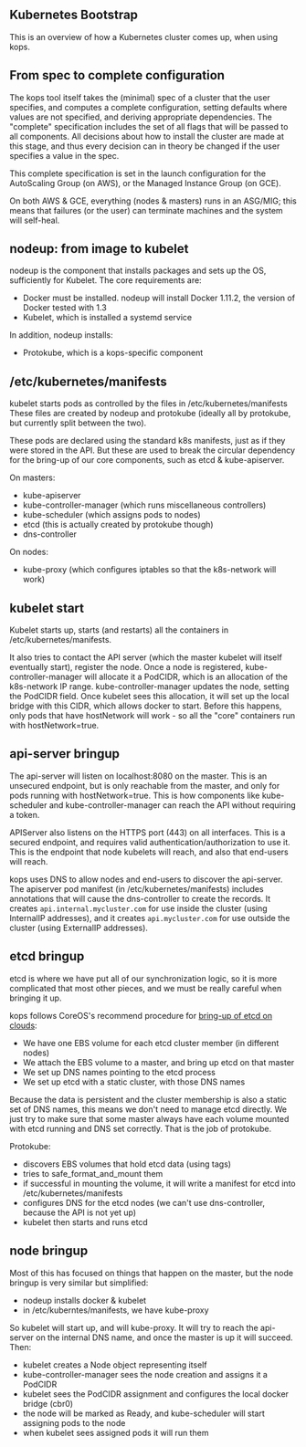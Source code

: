 ## Kubernetes Bootstrap

This is an overview of how a Kubernetes cluster comes up, when using kops.

## From spec to complete configuration

The kops tool itself takes the (minimal) spec of a cluster that the user specifies,
and computes a complete configuration, setting defaults where values are not specified,
and deriving appropriate dependencies.  The "complete" specification includes the set
of all flags that will be passed to all components.  All decisions about how to install the
cluster are made at this stage, and thus every decision can in theory be changed if the user
specifies a value in the spec.

This complete specification is set in the launch configuration for the AutoScaling Group (on AWS),
or the Managed Instance Group (on GCE).

On both AWS & GCE, everything (nodes & masters) runs in an ASG/MIG; this means that failures
(or the user) can terminate machines and the system will self-heal.

## nodeup: from image to kubelet

nodeup is the component that installs packages and sets up the OS, sufficiently for
Kubelet.  The core requirements are:

* Docker must be installed.  nodeup will install Docker 1.11.2, the version of Docker tested with 1.3
* Kubelet, which is installed a systemd service

In addition, nodeup installs:

* Protokube, which is a kops-specific component

## /etc/kubernetes/manifests

kubelet starts pods as controlled by the files in /etc/kubernetes/manifests  These files are created
by nodeup and protokube (ideally all by protokube, but currently split between the two).

These pods are declared using the standard k8s manifests, just as if they were stored in the API.
But these are used to break the circular dependency for the bring-up of our core components, such
as etcd & kube-apiserver.

On masters:

* kube-apiserver
* kube-controller-manager (which runs miscellaneous controllers)
* kube-scheduler (which assigns pods to nodes)
* etcd (this is actually created by protokube though)
* dns-controller

On nodes:

* kube-proxy (which configures iptables so that the k8s-network will work)

## kubelet start

Kubelet starts up, starts (and restarts) all the containers in /etc/kubernetes/manifests.

It also tries to contact the API server (which the master kubelet will itself eventually start),
register the node.  Once a node is registered, kube-controller-manager will allocate it a PodCIDR,
which is an allocation of the k8s-network IP range.  kube-controller-manager updates the node, setting
the PodCIDR field.  Once kubelet sees this allocation, it will set up the
local bridge with this CIDR, which allows docker to start.  Before this happens, only pods
that have hostNetwork will work - so all the "core" containers run with hostNetwork=true.

## api-server bringup

The api-server will listen on localhost:8080 on the master.  This is an unsecured endpoint,
but is only reachable from the master, and only for pods running with hostNetwork=true.  This
is how components like kube-scheduler and kube-controller-manager can reach the API without
requiring a token.

APIServer also listens on the HTTPS port (443) on all interfaces.  This is a secured endpoint,
and requires valid authentication/authorization to use it.  This is the endpoint that node kubelets
will reach, and also that end-users will reach.

kops uses DNS to allow nodes and end-users to discover the api-server.  The apiserver pod manifest (in
 /etc/kubernetes/manifests) includes annotations that will cause the dns-controller to create the
 records.  It creates `api.internal.mycluster.com` for use inside the cluster (using InternalIP addresses),
 and it creates `api.mycluster.com` for use outside the cluster (using ExternalIP addresses).

## etcd bringup

etcd is where we have put all of our synchronization logic, so it is more complicated that most other pieces,
and we must be really careful when bringing it up.

kops follows CoreOS's recommend procedure for [bring-up of etcd on clouds](https://github.com/coreos/etcd/issues/5418):

* We have one EBS volume for each etcd cluster member (in different nodes)
* We attach the EBS volume to a master, and bring up etcd on that master
* We set up DNS names pointing to the etcd process
* We set up etcd with a static cluster, with those DNS names

Because the data is persistent and the cluster membership is also a static set of DNS names, this
means we don't need to manage etcd directly.  We just try to make sure that some master always have
each volume mounted with etcd running and DNS set correctly.  That is the job of protokube.

Protokube:
* discovers EBS volumes that hold etcd data (using tags)
* tries to safe_format_and_mount them
* if successful in mounting the volume, it will write a manifest for etcd into /etc/kubernetes/manifests
* configures DNS for the etcd nodes (we can't use dns-controller, because the API is not yet up)
* kubelet then starts and runs etcd

## node bringup

Most of this has focused on things that happen on the master, but the node bringup is very similar but simplified:

* nodeup installs docker & kubelet
* in /etc/kuberntes/manifests, we have kube-proxy

So kubelet will start up, and will kube-proxy.  It will try to reach the api-server on the internal DNS name,
and once the master is up it will succeed.  Then:

* kubelet creates a Node object representing itself
* kube-controller-manager sees the node creation and assigns it a PodCIDR
* kubelet sees the PodCIDR assignment and configures the local docker bridge (cbr0)
* the node will be marked as Ready, and kube-scheduler will start assigning pods to the node
* when kubelet sees assigned pods it will run them
